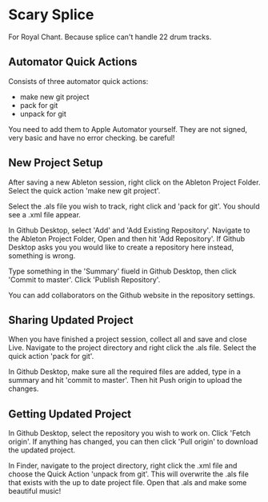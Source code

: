 # Scary Splice

For Royal Chant. Because splice can't handle 22 drum tracks.

## Automator Quick Actions

Consists of three automator quick actions:

- make new git project
- pack for git
- unpack for git

You need to add them to Apple Automator yourself. They are not signed, very basic and have no error checking. be careful!

## New Project Setup
After saving a new Ableton session, right click on the Ableton Project Folder. Select the quick action 'make new git project'.

Select the .als file you wish to track, right click and 'pack for git'. You should see a .xml file appear.

In Github Desktop, select 'Add' and 'Add Existing Repository'. Navigate to the Ableton Project Folder, Open and then hit 'Add Repository'. If Github Desktop asks you you would like to create a repository here instead, something is wrong.

Type something in the 'Summary' fiueld in Github Desktop, then click 'Commit to master'. Click 'Publish Repository'.

You can add collaborators on the Github website in the repository settings. 

## Sharing Updated Project

When you have finished a project session, collect all and save and close Live. Navigate to the project directory and right click the .als file. Select the quick action 'pack for git'.

In Github Desktop, make sure all the required files are added, type in a summary and hit 'commit to master'. Then hit Push origin to upload the changes.

## Getting Updated Project

In Github Desktop, select the repository you wish to work on. Click 'Fetch origin'. If anything has changed, you can then click 'Pull origin' to download the updated project.

In Finder, navigate to the project directory, right click the .xml file and choose the Quick Action 'unpack from git'. This will overwrite the .als file that exists with the up to date project file. Open that .als and make some beautiful music!
